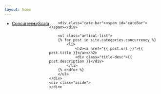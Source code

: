 ```yaml
---
layout: home
---
```


<div class="index-content concurrency">
    <div class="section">
        <ul class="artical-cate">
            <li class="on" style="float:left"><a href="/"><span>Concurrency</span></a></li>
            <li style="float:left"><a href="/scala"><span>Scala</span></a></li>
        </ul>

        <div class="cate-bar"><span id="cateBar"></span></div>

        <ul class="artical-list">
        {% for post in site.categories.concurrency %}
            <li>
                <h2><a href="{{ post.url }}">{{ post.title }}</a></h2>
                <div class="title-desc">{{ post.description }}</div>
            </li>
        {% endfor %}
        </ul>
    </div>
    <div class="aside">
    </div>
</div>
